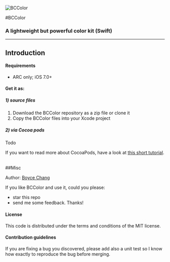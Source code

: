 ![BCColor](https://github.com/boycechang/BCColor/blob/master/BCColorIcon.png)

#BCColor
### A lightweight but powerful color kit (Swift)

------


## Introduction

#### Requirements

* ARC only; iOS 7.0+

#### Get it as: 
##### 1) source files

1. Download the BCColor repository as a zip file or clone it
2. Copy the BCColor files into your Xcode project

##### 2) via Cocoa pods

Todo

If you want to read more about CocoaPods, have a look at [this short tutorial](http://www.raywenderlich.com/12139/introduction-to-cocoapods).
 

##Misc

Author: [Boyce Chang](http://www.boycechang.com)

If you like BCColor and use it, could you please:

 * star this repo 
 * send me some feedback. Thanks!


#### License
This code is distributed under the terms and conditions of the MIT license. 


#### Contribution guidelines
If you are fixing a bug you discovered, please add also a unit test so I know how exactly to reproduce the bug before merging.
